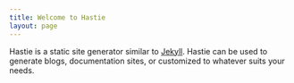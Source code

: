 ```yaml
---
title: Welcome to Hastie
layout: page
---
```


Hastie is a static site generator similar to [Jekyll](https://github.com/mojombo/jekyll). Hastie can be used to generate blogs, documentation sites, or customized to whatever suits your needs. 


